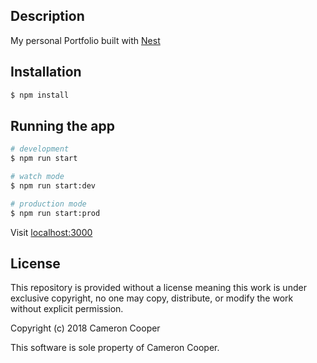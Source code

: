 ## Description

My personal Portfolio built with [Nest](https://github.com/nestjs/nest)

## Installation

```bash
$ npm install
```

## Running the app

```bash
# development
$ npm run start

# watch mode
$ npm run start:dev

# production mode
$ npm run start:prod
```

Visit [localhost:3000](http://localhost:3000)

## License

This repository is provided without a license meaning this work is under exclusive copyright, no one may copy, distribute, or modify the work without explicit permission.

Copyright (c) 2018 Cameron Cooper

This software is sole property of Cameron Cooper.